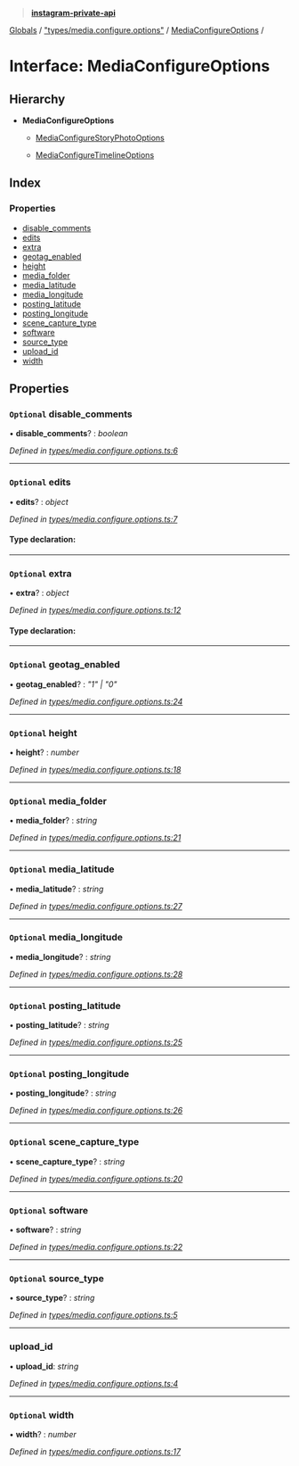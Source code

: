 > **[instagram-private-api](../README.md)**

[Globals](../README.md) / ["types/media.configure.options"](../modules/_types_media_configure_options_.md) / [MediaConfigureOptions](_types_media_configure_options_.mediaconfigureoptions.md) /

# Interface: MediaConfigureOptions

## Hierarchy

* **MediaConfigureOptions**

  * [MediaConfigureStoryPhotoOptions](_types_media_configure_story_options_.mediaconfigurestoryphotooptions.md)

  * [MediaConfigureTimelineOptions](_types_media_configure_options_.mediaconfiguretimelineoptions.md)

## Index

### Properties

* [disable_comments](_types_media_configure_options_.mediaconfigureoptions.md#optional-disable_comments)
* [edits](_types_media_configure_options_.mediaconfigureoptions.md#optional-edits)
* [extra](_types_media_configure_options_.mediaconfigureoptions.md#optional-extra)
* [geotag_enabled](_types_media_configure_options_.mediaconfigureoptions.md#optional-geotag_enabled)
* [height](_types_media_configure_options_.mediaconfigureoptions.md#optional-height)
* [media_folder](_types_media_configure_options_.mediaconfigureoptions.md#optional-media_folder)
* [media_latitude](_types_media_configure_options_.mediaconfigureoptions.md#optional-media_latitude)
* [media_longitude](_types_media_configure_options_.mediaconfigureoptions.md#optional-media_longitude)
* [posting_latitude](_types_media_configure_options_.mediaconfigureoptions.md#optional-posting_latitude)
* [posting_longitude](_types_media_configure_options_.mediaconfigureoptions.md#optional-posting_longitude)
* [scene_capture_type](_types_media_configure_options_.mediaconfigureoptions.md#optional-scene_capture_type)
* [software](_types_media_configure_options_.mediaconfigureoptions.md#optional-software)
* [source_type](_types_media_configure_options_.mediaconfigureoptions.md#optional-source_type)
* [upload_id](_types_media_configure_options_.mediaconfigureoptions.md#upload_id)
* [width](_types_media_configure_options_.mediaconfigureoptions.md#optional-width)

## Properties

### `Optional` disable_comments

• **disable_comments**? : *boolean*

*Defined in [types/media.configure.options.ts:6](https://github.com/dilame/instagram-private-api/blob/3e16058/src/types/media.configure.options.ts#L6)*

___

### `Optional` edits

• **edits**? : *object*

*Defined in [types/media.configure.options.ts:7](https://github.com/dilame/instagram-private-api/blob/3e16058/src/types/media.configure.options.ts#L7)*

#### Type declaration:

___

### `Optional` extra

• **extra**? : *object*

*Defined in [types/media.configure.options.ts:12](https://github.com/dilame/instagram-private-api/blob/3e16058/src/types/media.configure.options.ts#L12)*

#### Type declaration:

___

### `Optional` geotag_enabled

• **geotag_enabled**? : *"1" | "0"*

*Defined in [types/media.configure.options.ts:24](https://github.com/dilame/instagram-private-api/blob/3e16058/src/types/media.configure.options.ts#L24)*

___

### `Optional` height

• **height**? : *number*

*Defined in [types/media.configure.options.ts:18](https://github.com/dilame/instagram-private-api/blob/3e16058/src/types/media.configure.options.ts#L18)*

___

### `Optional` media_folder

• **media_folder**? : *string*

*Defined in [types/media.configure.options.ts:21](https://github.com/dilame/instagram-private-api/blob/3e16058/src/types/media.configure.options.ts#L21)*

___

### `Optional` media_latitude

• **media_latitude**? : *string*

*Defined in [types/media.configure.options.ts:27](https://github.com/dilame/instagram-private-api/blob/3e16058/src/types/media.configure.options.ts#L27)*

___

### `Optional` media_longitude

• **media_longitude**? : *string*

*Defined in [types/media.configure.options.ts:28](https://github.com/dilame/instagram-private-api/blob/3e16058/src/types/media.configure.options.ts#L28)*

___

### `Optional` posting_latitude

• **posting_latitude**? : *string*

*Defined in [types/media.configure.options.ts:25](https://github.com/dilame/instagram-private-api/blob/3e16058/src/types/media.configure.options.ts#L25)*

___

### `Optional` posting_longitude

• **posting_longitude**? : *string*

*Defined in [types/media.configure.options.ts:26](https://github.com/dilame/instagram-private-api/blob/3e16058/src/types/media.configure.options.ts#L26)*

___

### `Optional` scene_capture_type

• **scene_capture_type**? : *string*

*Defined in [types/media.configure.options.ts:20](https://github.com/dilame/instagram-private-api/blob/3e16058/src/types/media.configure.options.ts#L20)*

___

### `Optional` software

• **software**? : *string*

*Defined in [types/media.configure.options.ts:22](https://github.com/dilame/instagram-private-api/blob/3e16058/src/types/media.configure.options.ts#L22)*

___

### `Optional` source_type

• **source_type**? : *string*

*Defined in [types/media.configure.options.ts:5](https://github.com/dilame/instagram-private-api/blob/3e16058/src/types/media.configure.options.ts#L5)*

___

###  upload_id

• **upload_id**: *string*

*Defined in [types/media.configure.options.ts:4](https://github.com/dilame/instagram-private-api/blob/3e16058/src/types/media.configure.options.ts#L4)*

___

### `Optional` width

• **width**? : *number*

*Defined in [types/media.configure.options.ts:17](https://github.com/dilame/instagram-private-api/blob/3e16058/src/types/media.configure.options.ts#L17)*